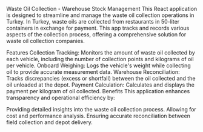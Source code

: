 Waste Oil Collection - Warehouse Stock Management
This React application is designed to streamline and manage the waste oil collection operations in Turkey. In Turkey, waste oils are collected from restaurants in 50-liter containers in exchange for payment. This app tracks and records various aspects of the collection process, offering a comprehensive solution for waste oil collection companies.

Features
Collection Tracking: Monitors the amount of waste oil collected by each vehicle, including the number of collection points and kilograms of oil per vehicle.
Onboard Weighing: Logs the vehicle's weight while collecting oil to provide accurate measurement data.
Warehouse Reconciliation: Tracks discrepancies (excess or shortfall) between the oil collected and the oil unloaded at the depot.
Payment Calculation: Calculates and displays the payment per kilogram of oil collected.
Benefits
This application enhances transparency and operational efficiency by:

Providing detailed insights into the waste oil collection process.
Allowing for cost and performance analysis.
Ensuring accurate reconciliation between field collection and depot delivery.

